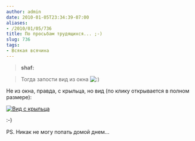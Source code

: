 ```yaml
---
author: admin
date: 2010-01-05T23:34:39-07:00
aliases:
- /2010/01/05/736
title: По просьбам трудящихся... ;-)
slug: 736
tags:
- Всякая всячина
---
```


> **shaf:**

> Тогда запости вид из окна ![:)](http://blog.not-a-kernel-guy.com/wp-includes/images/smilies/icon_smile.gif)

Не из окна, правда, с крыльца, но вид (по клику открывается в полном размере):

[![Вид с крыльца](/2010/01/view_from_the_porch-300x103.jpg)](/2010/01/view_from_the_porch.jpg)

:-)

PS. Никак не могу попать домой днем...
